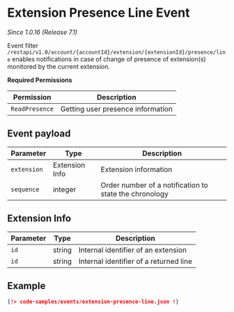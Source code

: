 # Extension Presence Line Event

*Since 1.0.16 (Release 7.1)*

Event filter `/restapi/v1.0/account/{accountId}/extension/{extensionId}/presence/line` enables notifications in case of change of presence of extension(s) monitored by the current extension.

**Required Permissions**

| Permission     | Description           |
|----------------|-----------------------|
| `ReadPresence` | Getting user presence information |

## Event payload

| Parameter	| Type | Description |
|-----------|------|-------------|
| `extension` | Extension Info | Extension information |
| `sequence` | integer | Order number of a notification to state the chronology |

## Extension Info

| Parameter	| Type | Description |
|-----------|------|-------------|
| `id` | string | Internal identifier of an extension  |
| `id` | string | Internal identifier of a returned line  |

## Example

```json
{!> code-samples/events/extension-presence-line.json !}
```
